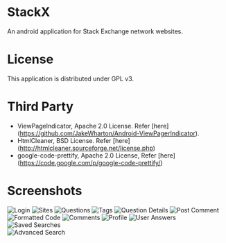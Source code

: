 StackX
======

An android application for Stack Exchange network websites.

License
=======

This application is distributed under GPL v3.


Third Party
===========

* ViewPageIndicator, Apache 2.0 License. Refer [here] (https://github.com/JakeWharton/Android-ViewPagerIndicator).
* HtmlCleaner, BSD License. Refer [here] (http://htmlcleaner.sourceforge.net/license.php) 
* google-code-prettify, Apache 2.0 License, Refer [here] (https://code.google.com/p/google-code-prettify/) 

Screenshots
===========

![Login](http://i.stack.imgur.com/ah2YK.png) 
![Sites](http://i.stack.imgur.com/hNlLT.png) 
![Questions](http://i.stack.imgur.com/Qa0t4.png) 
![Tags](http://i.stack.imgur.com/c8ahD.png) 
![Question Details](http://i.stack.imgur.com/4T4R2.png) 
![Post Comment](http://i.stack.imgur.com/Yga67.png) 
![Formatted Code](http://i.stack.imgur.com/UCuH3.png) 
![Comments](http://i.stack.imgur.com/2GK27.png) 
![Profile](http://i.stack.imgur.com/x91hF.png)
![User Answers](http://i.stack.imgur.com/MX6pZ.png) 
![Saved Searches](http://i.stack.imgur.com/ZWjzo.png)  
![Advanced Search](http://i.stack.imgur.com/x2Zyn.png)
